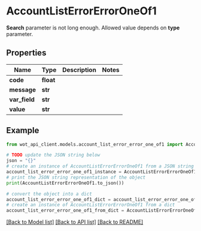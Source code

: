 # AccountListErrorErrorOneOf1

**Search** parameter is not long enough. Allowed value depends on **type** parameter.

## Properties

Name | Type | Description | Notes
------------ | ------------- | ------------- | -------------
**code** | **float** |  | 
**message** | **str** |  | 
**var_field** | **str** |  | 
**value** | **str** |  | 

## Example

```python
from wot_api_client.models.account_list_error_error_one_of1 import AccountListErrorErrorOneOf1

# TODO update the JSON string below
json = "{}"
# create an instance of AccountListErrorErrorOneOf1 from a JSON string
account_list_error_error_one_of1_instance = AccountListErrorErrorOneOf1.from_json(json)
# print the JSON string representation of the object
print(AccountListErrorErrorOneOf1.to_json())

# convert the object into a dict
account_list_error_error_one_of1_dict = account_list_error_error_one_of1_instance.to_dict()
# create an instance of AccountListErrorErrorOneOf1 from a dict
account_list_error_error_one_of1_from_dict = AccountListErrorErrorOneOf1.from_dict(account_list_error_error_one_of1_dict)
```
[[Back to Model list]](../README.md#documentation-for-models) [[Back to API list]](../README.md#documentation-for-api-endpoints) [[Back to README]](../README.md)


